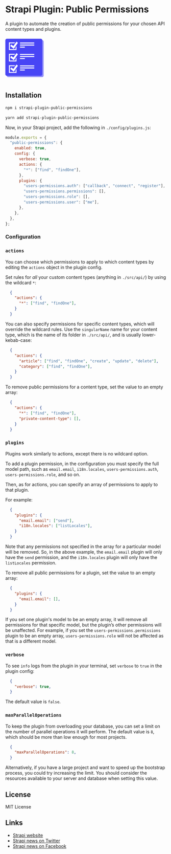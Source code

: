 # Strapi Plugin: Public Permissions

A plugin to automate the creation of public permissions for your chosen API content types and plugins.

<img style="margin-block-start:8px;margin-block-end:12px;" width="120px" src="public/logo.png" alt="" />

## Installation

```bash
npm i strapi-plugin-public-permissions
```

```bash
yarn add strapi-plugin-public-permissions
```

Now, in your Strapi project, add the following in `./config/plugins.js`:

```js
module.exports = {
  "public-permissions": {
    enabled: true,
    config: {
      verbose: true,
      actions: {
        "*": ["find", "findOne"],
      },
      plugins: {
        "users-permissions.auth": ["callback", "connect", "register"],
        "users-permissions.permissions": [],
        "users-permissions.role": [],
        "users-permissions.user": ["me"],
      },
    },
  },
};
```

### Configuration

### `actions`

You can choose which permissions to apply to which content types by editing the `actions` object in the plugin config.

Set rules for _all_ your custom content types (anything in `./src/api/`) by using the wildcard `*`:

```json
  {
    "actions": {
      "*": ["find", "findOne"],
    }
  }
```

You can also specify permissions for specific content types, which will override the wildcard rules. Use the `singularName` name for your content type, which is the name of its folder in `./src/api/`, and is usually lower-kebab-case: 

```json
  {
    "actions": {
      "article": ["find", "findOne", "create", "update", "delete"],
      "category": ["find", "findOne"],
    }
  }
```

To remove public permissions for a content type, set the value to an empty array:

```json
  {
    "actions": {
      "*": ["find", "findOne"],
      "private-content-type": [],
    }
  }
```

### `plugins`

Plugins work similarly to actions, except there is no wildcard option.

To add a plugin permission, in the configuration you must specify the full model path, such as `email.email`, `i18n.locales`, `users-permissions.auth`, `users-permissions.role`, and so on. 

Then, as for actions, you can specify an array of permissions to apply to that plugin.

For example:

```json
  {
    "plugins": {
      "email.email": ["send"],
      "i18n.locales": ["listLocales"],
    }
  }
```

Note that any permissions not specified in the array for a particular model will be removed. So, in the above example, the `email.email` plugin will only have the `send` permission, and the `i18n.locales` plugin will only have the `listLocales` permission.

To remove all public permissions for a plugin, set the value to an empty array:

```json
  {
    "plugins": {
      "email.email": [],
    }
  }
```


If you set one plugin's model to be an empty array, it will remove all permissions for that specific model, but the plugin’s other permissions will be unaffected. For example, if you set the `users-permissions.permissions` plugin to be an empty array, `users-permissions.role` will not be affected as that is a different model.

### `verbose`

To see `info` logs from the plugin in your terminal, set `verbose` to `true` in the plugin config:

```json
  {
    "verbose": true,
  }
```

The default value is `false`.

### `maxParallelOperations`

To keep the plugin from overloading your database, you can set a limit on the number of parallel operations it will perform. The default value is `8`, which should be more than low enough for most projects.


```json
  {
    "maxParallelOperations": 8,
  }
```

Alternatively, if you have a large project and want to speed up the bootstrap process, you could try increasing the limit. You should consider the resources available to your server and database when setting this value.

## License

MIT License

## Links

- [Strapi website](https://strapi.io/)
- [Strapi news on Twitter](https://twitter.com/strapijs)
- [Strapi news on Facebook](https://www.facebook.com/Strapi-616063331867161/)
